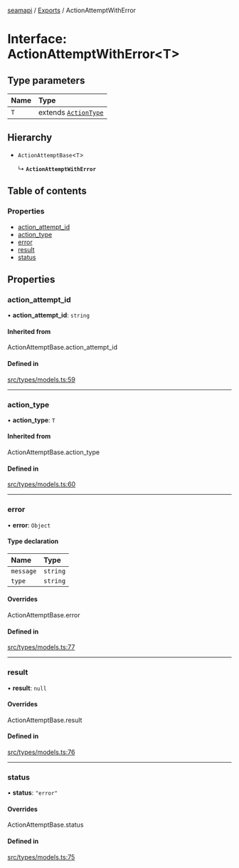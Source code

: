 [seamapi](../README.md) / [Exports](../modules.md) / ActionAttemptWithError

# Interface: ActionAttemptWithError<T\>

## Type parameters

| Name | Type |
| :------ | :------ |
| `T` | extends [`ActionType`](../modules.md#actiontype) |

## Hierarchy

- `ActionAttemptBase`<`T`\>

  ↳ **`ActionAttemptWithError`**

## Table of contents

### Properties

- [action\_attempt\_id](ActionAttemptWithError.md#action_attempt_id)
- [action\_type](ActionAttemptWithError.md#action_type)
- [error](ActionAttemptWithError.md#error)
- [result](ActionAttemptWithError.md#result)
- [status](ActionAttemptWithError.md#status)

## Properties

### action\_attempt\_id

• **action\_attempt\_id**: `string`

#### Inherited from

ActionAttemptBase.action\_attempt\_id

#### Defined in

[src/types/models.ts:59](https://github.com/hello-seam/seamapi-javascript/blob/main/src/types/models.ts#L59)

___

### action\_type

• **action\_type**: `T`

#### Inherited from

ActionAttemptBase.action\_type

#### Defined in

[src/types/models.ts:60](https://github.com/hello-seam/seamapi-javascript/blob/main/src/types/models.ts#L60)

___

### error

• **error**: `Object`

#### Type declaration

| Name | Type |
| :------ | :------ |
| `message` | `string` |
| `type` | `string` |

#### Overrides

ActionAttemptBase.error

#### Defined in

[src/types/models.ts:77](https://github.com/hello-seam/seamapi-javascript/blob/main/src/types/models.ts#L77)

___

### result

• **result**: ``null``

#### Overrides

ActionAttemptBase.result

#### Defined in

[src/types/models.ts:76](https://github.com/hello-seam/seamapi-javascript/blob/main/src/types/models.ts#L76)

___

### status

• **status**: ``"error"``

#### Overrides

ActionAttemptBase.status

#### Defined in

[src/types/models.ts:75](https://github.com/hello-seam/seamapi-javascript/blob/main/src/types/models.ts#L75)
